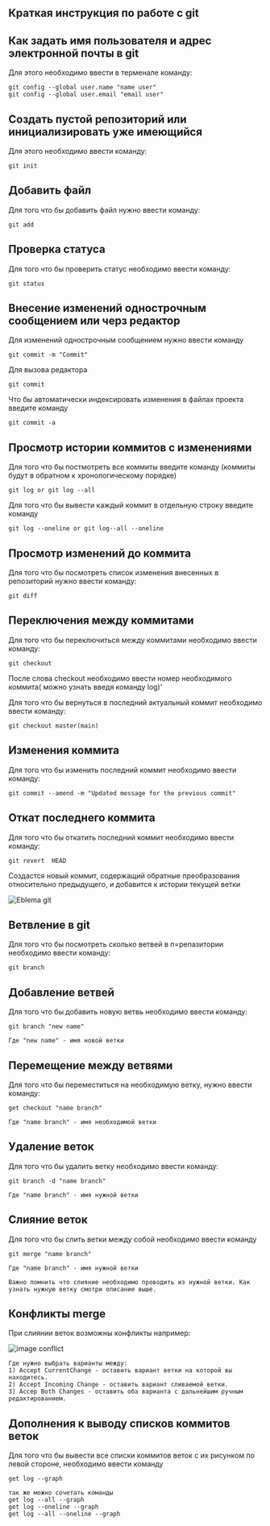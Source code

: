 ## Краткая инструкция по работе с git

## Как задать имя пользователя и адрес электронной почты в git

Для этого необходимо ввести в терменале команду:

    git config --global user.name "name user" 
    git config --global user.email "email user"

## Создать пустой репозиторий или инициализировать уже имеющийся

Для этого необходимо ввести команду:

    git init

  ## Добавить файл 

Для того что бы добавить файл нужно ввести команду:
    
    git add

## Проверка статуса

Для того что бы проверить статус необходимо ввести команду:

    git status

## Внесение изменений однострочным сообщением или черз редактор

Для изменений однострочным сообщением нужно ввести команду

    git commit -m "Commit"

Для вызова редактора

    git commit

Что бы  автоматически индексировать изменения в файлах
проекта введите команду 

    git commit -a

## Просмотр истории коммитов с изменениями

Для того что бы постмотреть все коммиты введите команду (коммиты будут в обратном к хронологическому порядке)

    git log or git log --all
     
Для того что бы вывести каждый коммит в отдельную строку введите команду

    git log --oneline or git log--all --oneline

## Просмотр изменений до коммита

Для того что бы посмотреть список изменения внесенных в репозиторий нужно ввести команду:

    git diff

## Переключения между коммитами

Для того что бы переключиться между коммитами необходимо ввести команду:

    git checkout

После слова checkout необходимо ввести номер необходимого коммита( можно узнать введя команду log)'

Для того что бы вернуться в последний актуальный коммит необходимо ввести команду:

    git checkout master(main)

## Изменения коммита

Для того что бы изменить последний коммит необходимо ввести команду:

    git commit --amend -m "Updated message for the previous commit"


## Откат последнего коммита

Для того что бы откатить последний коммит необходимо ввести команду:

    git revert  HEAD

Создастся новый коммит, содержащий обратные преобразования относительно предыдущего, и добавится к истории текущей ветки

![Eblema git](git.jpeg)

## Ветвление в git

Для того что бы посмотреть сколько ветвей в п=репазитории необходимо ввести команду:

    git branch

## Добавление ветвей

Для того что бы добавить новую ветвь необходимо ввести команду:

    git branch "new name"

    Где "new name" - имя новой ветки

    
## Перемещение между ветвями

Для того что бы переместиться на необходимую ветку, нужно ввести команду:

    get checkout "name branch"

    Где "name branch" - имя необходимой ветки
    
## Удаление веток

Для того что бы удалить ветку необходимо ввести команду:

    git branch -d "name branch"

    Где "name branch" - имя нужной ветки

    
## Слияние веток

Для того что бы слить ветки между собой необходимо ввести команду 

    git merge "name branch"

    Где "name branch" - имя нужной ветки

    Важно помнить что слияние необходимо проводить из нужной ветки. Как узнать нужную ветку смотри описание выше.
    
## Конфликты merge

При слиянии веток возможны конфликты например:

![image conflict](conflict.png)

    Где нужно выбрать варианты между:
    1) Accept CurrentChange - оставить вариант ветки на которой вы находитесь.
    2) Accept Incoming Change - оставить вариант сливаемой ветки.
    3) Accep Both Changes - оставить оба варианта с дальнейшим ручным редактированием.
    
## Дополнения к выводу списков коммитов веток

Для того что бы вывести все списки коммитов веток с их рисунком по левой стороне, необходимо ввести команду 

    get log --graph

    так же можно сочетать команды 
    get log --all --graph
    get log --oneline --graph
    get log --all --oneline --graph
    